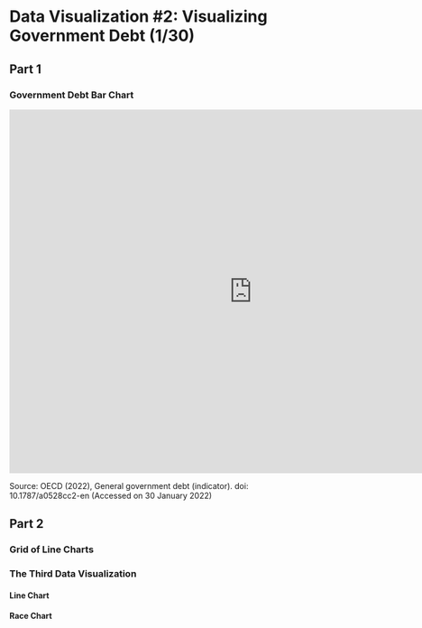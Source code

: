 # Data Visualization #2: Visualizing Government Debt (1/30)

## Part 1

### Government Debt Bar Chart

<iframe src="https://data.oecd.org/chart/6Bl8" width="860" height="645" style="border: 0" mozallowfullscreen="true" webkitallowfullscreen="true" allowfullscreen="true"><a href="https://data.oecd.org/chart/6Bl8" target="_blank">OECD Chart: General government debt, Total, % of GDP, Annual, 2018</a></iframe>

Source: OECD (2022), General government debt (indicator). doi: 10.1787/a0528cc2-en (Accessed on 30 January 2022)

## Part 2

### Grid of Line Charts

<div class="flourish-embed flourish-chart" data-src="visualisation/8565011"><script src="https://public.flourish.studio/resources/embed.js"></script></div>

### The Third Data Visualization

#### Line Chart

<div class="flourish-embed flourish-chart" data-src="visualisation/8566874"><script src="https://public.flourish.studio/resources/embed.js"></script></div>

#### Race Chart

<div class="flourish-embed flourish-chart" data-src="visualisation/8566874"><script src="https://public.flourish.studio/resources/embed.js"></script></div>
